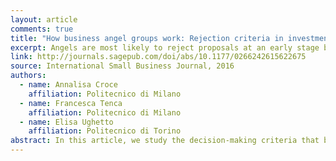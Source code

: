 ```yaml
---
layout: article
comments: true
title: "How business angel groups work: Rejection criteria in investment evaluation"
excerpt: Angels are most likely to reject proposals at an early stage based on first the innovativeness of the idea (at the "pre-screening" stage), then the founding team ("screening"), with profitability a concern only at the last stage.  
link: http://journals.sagepub.com/doi/abs/10.1177/0266242615622675
source: International Small Business Journal, 2016
authors:
  - name: Annalisa Croce
    affiliation: Politecnico di Milano
  - name: Francesca Tenca
    affiliation: Politecnico di Milano
  - name: Elisa Ughetto
    affiliation: Politecnico di Torino
abstract: In this article, we study the decision-making criteria that business angels (BAs) adopt when screening business opportunities in the different assessment phases (pre-screening, screening and due diligence). We exploit an original dataset of 1942 ventures that sought angel investment from 2008 to 2014 from the members of Italian Angels for Growth (IAG). Results have shown that the emphasis that BAs place on rejection criteria and contact channels varies along the three considered stages of the investment process. In particular, we found that business proposals brought to the attention of BAs by venture capitalists are more likely to get through the pre-screening stage, suggesting an important quality certification role played by venture capitalists. Moreover, at the screening stage (in comparison with the pre-screening stage), proposals are rejected more often for reasons related to the characteristics of the entrepreneur and management team and less often for the lack of business innovativeness. Finally, business proposals showing lower levels of profitability are more likely to be rejected after the due diligence.
---
```

